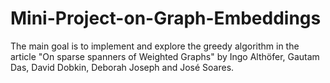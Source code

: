 # Mini-Project-on-Graph-Embeddings
The main goal is to implement and explore the greedy algorithm in the article "On sparse spanners of Weighted Graphs" by Ingo Althöfer, Gautam Das, David Dobkin, Deborah Joseph and José Soares.
